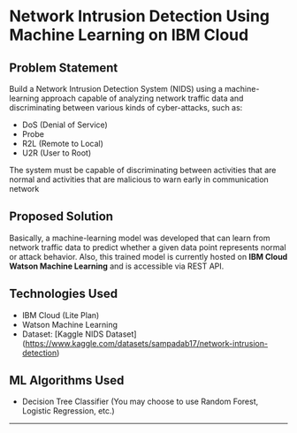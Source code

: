 # Network Intrusion Detection Using Machine Learning on IBM Cloud

## Problem Statement
Build a Network Intrusion Detection System (NIDS) using a machine-learning approach capable of analyzing network traffic data and discriminating between various kinds of cyber-attacks, such as:
- DoS (Denial of Service)
- Probe
- R2L (Remote to Local)
- U2R (User to Root)

The system must be capable of discriminating between activities that are normal and activities that are malicious to warn early in communication network

## Proposed Solution
Basically, a machine-learning model was developed that can learn from network traffic data to predict whether a given data point represents normal or attack behavior. Also, this trained model is currently hosted on **IBM Cloud Watson Machine Learning** and is accessible via REST API. 

## Technologies Used
- IBM Cloud (Lite Plan)
- Watson Machine Learning
- Dataset: [Kaggle NIDS Dataset] (https://www.kaggle.com/datasets/sampadab17/network-intrusion-detection)
  
## ML Algorithms Used
- Decision Tree Classifier 
(You may choose to use Random Forest, Logistic Regression, etc.)
---

